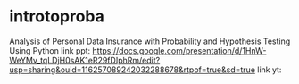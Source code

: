 # introtoproba
Analysis of Personal Data Insurance with Probability and Hypothesis Testing Using Python
link ppt: https://docs.google.com/presentation/d/1HnW-WeYMv_tqLDjH0sAK1eR29fDIphRm/edit?usp=sharing&ouid=116257089242032288678&rtpof=true&sd=true
link yt: 
